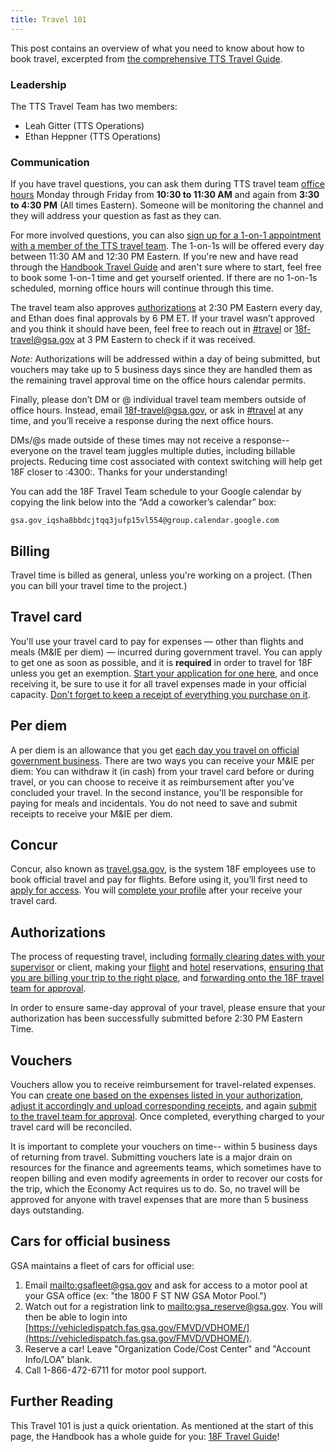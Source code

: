 ```yaml
---
title: Travel 101
---
```


This post contains an overview of what you need to know about how to book travel, excerpted from [the comprehensive TTS Travel Guide](/travel-guide-start-here/).

### Leadership

The TTS Travel Team has two members:

* Leah Gitter (TTS Operations)
* Ethan Heppner (TTS Operations)

### Communication

If you have travel questions, you can ask them during TTS travel team [office hours](https://calendar.google.com/calendar/embed?mode=week&src=gsa.gov_iqsha8bbdcjtqq3jufp15vl554%40group.calendar.google.com) Monday through Friday from **10:30 to 11:30 AM** and again from **3:30 to 4:30 PM** (All times Eastern). Someone will be monitoring the channel and they will address your question as fast as they can.

For more involved questions, you can also [sign up for a 1-on-1 appointment with a member of the TTS travel team](https://calendar.google.com/calendar/selfsched?sstoken=UUZmSUplekFxYzFofGRlZmF1bHR8ZGE3Zjg4NTljODU3NTEyNzgwYmU5YmRlYTdlNTFjNTY). The 1-on-1s will be offered every day between 11:30 AM and 12:30 PM Eastern. If you're new and have read through the [Handbook Travel Guide](/travel-guide-start-here/) and aren't sure where to start, feel free to book some 1-on-1 time and get yourself oriented. If there are no 1-on-1s scheduled, morning office hours will continue through this time.

The travel team also approves [authorizations](/travel-101/#authorizations) at 2:30 PM Eastern every day, and Ethan does final approvals by 6 PM ET. If your travel wasn’t approved and you think it should have been, feel free to reach out in [#travel](https://gsa-tts.slack.com/messages/travel/) or [18f-travel@gsa.gov](mailto:18f-travel@gsa.gov) at 3 PM Eastern to check if it was received.

*Note:* Authorizations will be addressed within a day of being submitted, but vouchers may take up to 5 business days since they are handled them as the remaining travel approval time on the office hours calendar permits.

Finally, please don’t DM or @ individual travel team members outside of office hours. Instead, email [18f-travel@gsa.gov](mailto:18f-travel@gsa.gov), or ask in [#travel](https://gsa-tts.slack.com/messages/travel/) at any time, and you’ll receive a response during the next office hours.

DMs/@s made outside of these times may not receive a response-- everyone on the travel team juggles multiple duties, including billable projects. Reducing time cost associated with context switching will help get 18F closer to :4300:. Thanks for your understanding!

You can add the 18F Travel Team schedule to your Google calendar by copying the link below into the “Add a coworker’s calendar” box:

`gsa.gov_iqsha8bbdcjtqq3jufp15vl554@group.calendar.google.com`

## Billing

Travel time is billed as general, unless you're working on a project. (Then you can bill your travel time to the project.)

## Travel card

You'll use your travel card to pay for expenses &mdash; other than flights and meals (M&amp;IE per diem) &mdash; incurred during government travel. You can apply to get one as soon as possible, and it is **required** in order to travel for 18F unless you get an exemption. [Start your application for one here](https://handbook.18f.gov/first-time-travel-travel-card/), and once receiving it, be sure to use it for all travel expenses made in your official capacity. [Don't forget to keep a receipt of everything you purchase on it](https://handbook.18f.gov/travel-guide-4-travel/).

## Per diem

A per diem is an allowance that you get [each day you travel on official government business](https://handbook.18f.gov/travel-guide-4-travel/). There are two ways you can receive your M&IE per diem: You can withdraw it (in cash) from your travel card before or during travel, or you can choose to receive it as reimbursement after you've concluded your travel. In the second instance, you'll be responsible for paying for meals and incidentals. You do not need to save and submit receipts to receive your M&IE per diem.

## Concur

Concur, also known as [travel.gsa.gov](https://travel.gsa.gov), is the system 18F employees use to book official travel and pay for flights. Before using it, you&rsquo;ll first need to [apply for access](https://handbook.18f.gov/first-time-travel-concur-check/). You will [complete your profile](https://handbook.18f.gov/first-time-travel-complete-concur-profile/) after your receive your travel card.

## Authorizations

The process of requesting travel, including [formally clearing dates with your supervisor](https://handbook.18f.gov/travel-guide-1-authorization/) or client, making your [flight](https://handbook.18f.gov/travel-guide-2-choose-your-itinerary/#book-flight-or-rail) and [hotel](https://handbook.18f.gov/travel-guide-2-choose-your-itinerary/#choose-a-hotel-or-place-to-stay) reservations, [ensuring that you are billing your trip to the right place](https://handbook.18f.gov/travel-guide-3-approval/#iii-enter-accounting-codes), and [forwarding onto the 18F travel team for approval](https://handbook.18f.gov/travel-guide-3-approval/#iv-submit-authorization-for-approval).

In order to ensure same-day approval of your travel, please ensure that your authorization has been successfully submitted before 2:30 PM Eastern Time.

## Vouchers

Vouchers allow you to receive reimbursement for travel-related expenses. You can [create one based on the expenses listed in your authorization](https://handbook.18f.gov/travel-guide-5-reimbursement/#i-create-a-voucher), [adjust it accordingly and upload corresponding receipts](https://handbook.18f.gov/travel-guide-5-reimbursement/#ii-entering-expenses), and again [submit to the travel team for approval](https://handbook.18f.gov/travel-guide-5-reimbursement/#iii-submit-voucher-for-approval). Once completed, everything charged to your travel card will be reconciled.

It is important to complete your vouchers on time-- within 5 business days of returning from travel. Submitting vouchers late is a major drain on resources for the finance and agreements teams, which sometimes have to reopen billing and even modify agreements in order to recover our costs for the trip, which the Economy Act requires us to do. So, no travel will be approved for anyone with travel expenses that are more than 5 business days outstanding.

## Cars for official business

GSA maintains a fleet of cars for official use:

1. Email <mailto:gsafleet@gsa.gov> and ask for access to a motor pool at your GSA office (ex: "the 1800 F ST NW GSA Motor Pool.")
1. Watch out for a registration link to <mailto:gsa_reserve@gsa.gov>. You will then be able to login into [https://vehicledispatch.fas.gsa.gov/FMVD/VDHOME/](https://vehicledispatch.fas.gsa.gov/FMVD/VDHOME/).
1. Reserve a car! Leave "Organization Code/Cost Center" and "Account Info/LOA" blank.
1. Call 1-866-472-6711 for motor pool support.

## Further Reading

This Travel 101 is just a quick orientation. As mentioned at the start of this page, the Handbook has a whole guide for you: [18F Travel Guide](/travel-guide-start-here/)!
